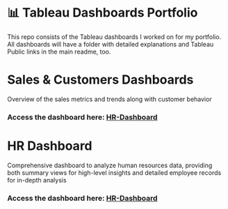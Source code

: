 # 📊 Tableau Dashboards Portfolio

This repo consists of the Tableau dashboards I worked on for my portfolio. 
All dashboards will have a folder with detailed explanations and Tableau Public links in the main readme, too.



# Sales & Customers Dashboards
Overview of the sales metrics and trends along with customer behavior
### Access the dashboard here: [HR-Dashboard]([https://public.tableau.com/app/profile/devansh.arora2228/viz/SalesCustomerDashboardsDynamic_17468044816010/SalesDashboard])
# HR Dashboard
Comprehensive dashboard to analyze human resources data, providing both summary views for high-level insights and detailed employee records for in-depth analysis
### Access the dashboard here: [HR-Dashboard]([https://public.tableau.com/app/profile/devansh.arora2228/viz/Hr-Dashboard-Portfolio/HRDetails])



